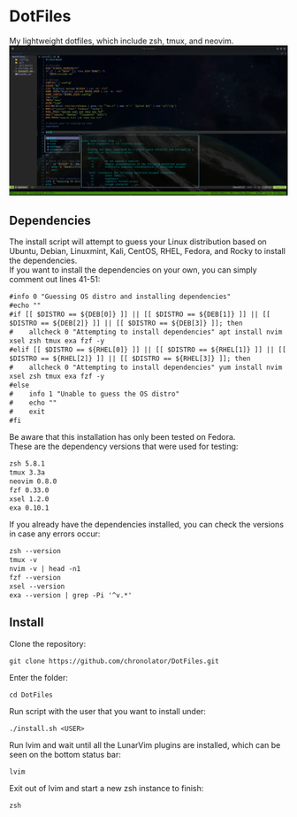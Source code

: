 # DotFiles
My lightweight dotfiles, which include zsh, tmux, and neovim.
![](https://github.com/chronolator/DotFiles/blob/master/images/lvim.png)  

## Dependencies
The install script will attempt to guess your Linux distribution based on Ubuntu, Debian, Linuxmint, Kali, CentOS, RHEL, Fedora, and Rocky to install the dependencies.  
If you want to install the dependencies on your own, you can simply comment out lines 41-51:  
```
#info 0 "Guessing OS distro and installing dependencies"
#echo ""
#if [[ $DISTRO == ${DEB[0]} ]] || [[ $DISTRO == ${DEB[1]} ]] || [[ $DISTRO == ${DEB[2]} ]] || [[ $DISTRO == ${DEB[3]} ]]; then
#    allcheck 0 "Attempting to install dependencies" apt install nvim xsel zsh tmux exa fzf -y
#elif [[ $DISTRO == ${RHEL[0]} ]] || [[ $DISTRO == ${RHEL[1]} ]] || [[ $DISTRO == ${RHEL[2]} ]] || [[ $DISTRO == ${RHEL[3]} ]]; then
#    allcheck 0 "Attempting to install dependencies" yum install nvim xsel zsh tmux exa fzf -y
#else
#    info 1 "Unable to guess the OS distro"
#    echo ""
#    exit
#fi
```

Be aware that this installation has only been tested on Fedora.  
These are the dependency versions that were used for testing:  
```
zsh 5.8.1  
tmux 3.3a  
neovim 0.8.0  
fzf 0.33.0  
xsel 1.2.0  
exa 0.10.1  
```

If you already have the dependencies installed, you can check the versions in case any errors occur:  
```
zsh --version
tmux -v
nvim -v | head -n1
fzf --version
xsel --version
exa --version | grep -Pi '^v.*'
```  

## Install
Clone the repository:  
```
git clone https://github.com/chronolator/DotFiles.git
```  

Enter the folder:  
```
cd DotFiles
```  

Run script with the user that you want to install under:  
```
./install.sh <USER>
```  

Run lvim and wait until all the LunarVim plugins are installed, which can be seen on the bottom status bar:  
```
lvim
```  

Exit out of lvim and start a new zsh instance to finish:  
```
zsh
```  
